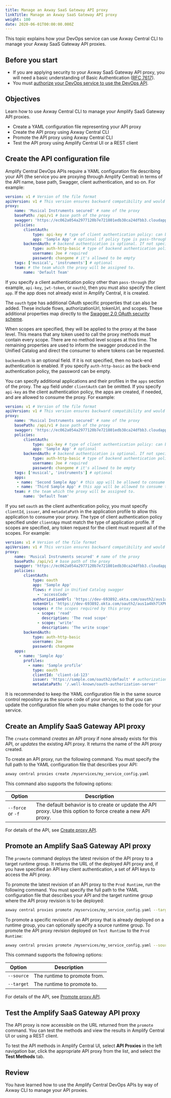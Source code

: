 ```yaml
---
title: Manage an Axway SaaS Gateway API proxy
linkTitle: Manage an Axway SaaS Gateway API proxy
weight: 100
date: 2020-06-01T00:00:00.000Z
---
```

This topic explains how your DevOps service can use Axway Central CLI to manage your Axway SaaS Gateway API proxies.

## Before you start

* If you are applying security to your Axway SaaS Gateway API proxy, you will need a basic understanding of Basic Authentication ([RFC 7617](https://tools.ietf.org/html/rfc7617)).
* You must [authorize your DevOps service to use the DevOps API](/docs/integrate_with_central/cli_central/cli_install).

## Objectives

Learn how to use Axway Central CLI to manage your Amplify SaaS Gateway API proxies.

* Create a YAML configuration file representing your API proxy
* Create the API proxy using Axway Central CLI
* Promote the API proxy using Axway Central CLI
* Test the API proxy using Amplify Central UI or a REST client

## Create the API configuration file

Amplify Central DevOps APIs require a YAML configuration file describing your API (the service you are proxying through Amplify Central) in terms of the API name, base path, Swagger, client authentication, and so on. For example:

```yaml
version: v1 # Version of the file format
apiVersion: v1 # This version ensures backward compatibility and would not mandate a frequent update from a client side
proxy:
    name: 'Musical Instruments secured' # name of the proxy
    basePath: /api/v1 # base path of the proxy
    swagger: 'https://ec062a054a2977120b7e721801edb38ca24dfbb3.cloudapp-enterprise.appcelerator.com/apidoc/swagger.json' # optional. Swagger url of the proxy
    policies:
        clientAuth:
            type: api-key # type of client authentication policy: can be pass-through, api-key, jwt-token, oauth
            app: 'Sample App' # optional if policy type is pass-through
        backendAuth: # backend authentication is optional. If not specified, then no backend authentication will be enabled
            type: auth-http-basic # type of backend authentication policy: only auth-http-basic is supported now
            username: Joe # required
            password: changeme # it's allowed to be empty
    tags: ['musical', 'instruments'] # optional
    team: # the team which the proxy will be assigned to.
        name: 'Default Team'
```

If you specify a client authentication policy other than `pass-through` (for example, `api-key`, `jwt-token`, or `oauth`), then you must also specify the client `app`. If the app does not already exist in Amplify Central, it is created.

The `oauth` type has additional OAuth specific properties that can also be added. These include flows, authorizationUrl, tokenUrl, and scopes. These additional properties map directly to the [Swagger 2.0 OAuth security scheme](https://swagger.io/docs/specification/2-0/authentication/).

When scopes are specified, they will be applied to the proxy at the base level. This means that any token used to call the proxy methods must contain every scope. There are no method level scopes at this time. The remaining properties are used to inform the swagger produced in the Unified Catalog and direct the consumer to where tokens can be requested.

`backendAuth` is an optional field. If it is not specified, then no back-end authentication is enabled. If you specify `auth-http-basic` as the back-end authentication policy, the password can be empty.

You can specify additional applications and their profiles in the `apps` section of the proxy. The `app` field under `clientAuth` can be omitted. If you specify `api-key` as the client authentication policy, the apps are created, if needed, and are allowed to consume the proxy. For example:

```yaml
version: v1 # Version of the file format
apiVersion: v1 # This version ensures backward compatibility and would not mandate a frequent update from a client side
proxy:
    name: 'Musical Instruments secured' # name of the proxy
    basePath: /api/v1 # base path of the proxy
    swagger: 'https://ec062a054a2977120b7e721801edb38ca24dfbb3.cloudapp-enterprise.appcelerator.com/apidoc/swagger.json' # optional. Swagger url of the proxy
    policies:
        clientAuth:
            type: api-key # type of client authentication policy: can be pass-through, api-key, jwt-token, or oauth
            app: 'Sample App' # optional
        backendAuth: # backend authentication is optional. If not specified, then no backend authentication will be enabled
            type: auth-http-basic # type of backend authentication policy: only auth-http-basic is supported now
            username: Joe # required
            password: changeme # it's allowed to be empty
    tags: ['musical', 'instruments'] # optional
    apps:
     - name: 'Second Sample App' # this app will be allowed to consume the proxy
     - name: 'Third Sample App' # this app will be allowed to consume the proxy
    team: # the team which the proxy will be assigned to.
        name: 'Default Team'
```

If you set `oauth` as the client authentication policy, you must specify `clientId`, `issuer`, and `metadataPath` in the application profile to allow this application to consume your proxy. The type of client authentication policy specified under `clientApp` must match the type of application profile. If scopes are specified, any token request for the client must request all of the scopes. For example:

```yaml
version: v1 # Version of the file format
apiVersion: v1 # This version ensures backward compatibility and would not mandate a frequent update from a client side
proxy:
    name: 'Musical Instruments secured' # name of the proxy
    basePath: /api/v1 # base path of the proxy
    swagger: 'https://ec062a054a2977120b7e721801edb38ca24dfbb3.cloudapp-enterprise.appcelerator.com/apidoc/swagger.json'
    policies:
        clientAuth:
            type: oauth
            app: 'Sample App'
            flows: # Used in Unified Catalog swagger
              - 'accessCode'
            authorizationUrl: 'https://dev-693892.okta.com/oauth2/aus1a4kh7lXPKhjFA357/v1/authorize' # Used in Unified Catalog swagger
            tokenUrl: 'https://dev-693892.okta.com/oauth2/aus1a4kh7lXPKhjFA357/v1/token' # Used in Unified Catalog swagger
            scopes: # the scopes required by this proxy
              - scope: 'read'
                description: 'The read scope'
              - scope: 'write'
                description: 'The write scope'
        backendAuth:
            type: auth-http-basic
            username: Joe
            password: changeme
    apps:
      - name: 'Sample App'
        profiles:
          - name: 'Sample profile'
            type: oauth
            clientId: 'client-id-123'
            issuer: 'https://sample.com/oauth2/default' # authorization server URL
            metadataPath: '/.well-known/oauth-authorization-server'
```

It is recommended to keep the YAML configuration file in the same source control repository as the source code of your service, so that you can update the configuration file when you make changes to the code for your service.

## Create an Amplify SaaS Gateway API proxy

The `create` command *creates* an API proxy if none already exists for this API, or *updates* the existing API proxy. It returns the name of the API proxy created.

To create an API proxy, run the following command. You must specify the full path to the YAML configuration file that describes your API:

```bash
axway central proxies create /myservices/my_service_config.yaml
```

This command also supports the following options:

| Option            | Description                                                                                                 |
| ----------------- | ----------------------------------------------------------------------------------------------------------- |
| `--force` or `-f` | The default behavior is to create or update the API proxy. Use this option to force create a new API proxy. |

For details of the API, see [Create proxy API](https://d-api.docs.stoplight.io/api-reference/devops-api/create-proxy).

## Promote an Amplify SaaS Gateway API proxy

The `promote` command deploys the latest revision of the API proxy to a target runtime group. It returns the URL of the deployed API proxy and, if you have specified an API key client authentication, a set of API keys to access the API proxy.

To promote the latest revision of an API proxy to the `Prod Runtime`, run the following command. You must specify the full path to the YAML configuration file that describes your API and the target runtime group where the API proxy revision is to be deployed:

```bash
axway central proxies promote /myservices/my_service_config.yaml --target="Prod Runtime"
```

To promote a specific revision of an API proxy that is already deployed on a runtime group, you can optionally specify a source runtime group. To promote the API proxy revision deployed on `Test Runtime` to the `Prod Runtime`:

```bash
axway central proxies promote /myservices/my_service_config.yaml --source="Test Runtime" --target="Prod Runtime"
```

This command supports the following options:

| Option     | Description                  |
| ---------- | ---------------------------- |
| `--source` | The runtime to promote from. |
| `--target` | The runtime to promote to.   |

For details of the API, see [Promote proxy API](https://d-api.docs.stoplight.io/api-reference/devops-api/promote-proxy).

## Test the Amplify SaaS Gateway API proxy

The API proxy is now accessible on the URL returned from the `promote` command. You can test the methods and view the results in Amplify Central UI or using a REST client.

To test the API methods in Amplify Central UI, select **API Proxies** in the left navigation bar, click the appropriate API proxy from the list, and select the **Test Methods** tab.

## Review

You have learned how to use the Amplify Central DevOps APIs by way of Axway CLI to manage your API proxies.
